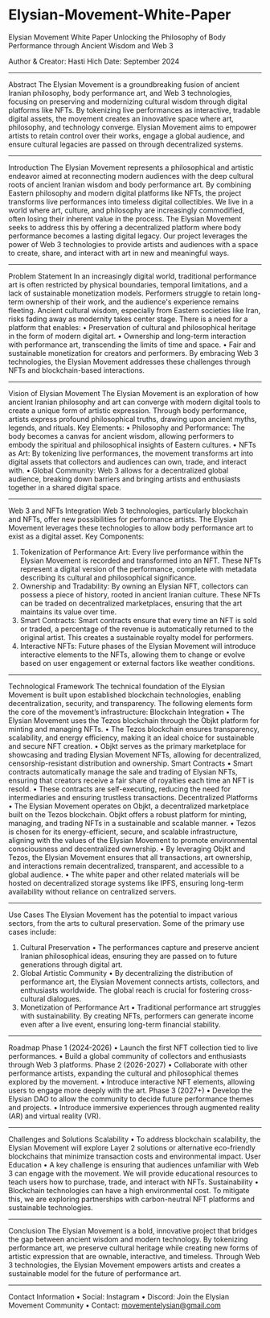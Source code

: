 # Elysian-Movement-White-Paper
Elysian Movement White Paper
Unlocking the Philosophy of Body Performance through Ancient Wisdom and Web 3

Author & Creator: Hasti Hich
Date: September 2024
________________________________________
Abstract
The Elysian Movement is a groundbreaking fusion of ancient Iranian philosophy, body performance art, and Web 3 technologies, focusing on preserving and modernizing cultural wisdom through digital platforms like NFTs. By tokenizing live performances as interactive, tradable digital assets, the movement creates an innovative space where art, philosophy, and technology converge. Elysian Movement aims to empower artists to retain control over their works, engage a global audience, and ensure cultural legacies are passed on through decentralized systems.
________________________________________
Introduction
The Elysian Movement represents a philosophical and artistic endeavor aimed at reconnecting modern audiences with the deep cultural roots of ancient Iranian wisdom and body performance art. By combining Eastern philosophy and modern digital platforms like NFTs, the project transforms live performances into timeless digital collectibles. We live in a world where art, culture, and philosophy are increasingly commodified, often losing their inherent value in the process. The Elysian Movement seeks to address this by offering a decentralized platform where body performance becomes a lasting digital legacy. Our project leverages the power of Web 3 technologies to provide artists and audiences with a space to create, share, and interact with art in new and meaningful ways.
________________________________________
Problem Statement
In an increasingly digital world, traditional performance art is often restricted by physical boundaries, temporal limitations, and a lack of sustainable monetization models. Performers struggle to retain long-term ownership of their work, and the audience's experience remains fleeting. Ancient cultural wisdom, especially from Eastern societies like Iran, risks fading away as modernity takes center stage. There is a need for a platform that enables:
•	Preservation of cultural and philosophical heritage in the form of modern digital art.
•	Ownership and long-term interaction with performance art, transcending the limits of time and space.
•	Fair and sustainable monetization for creators and performers. By embracing Web 3 technologies, the Elysian Movement addresses these challenges through NFTs and blockchain-based interactions.
________________________________________
Vision of Elysian Movement
The Elysian Movement is an exploration of how ancient Iranian philosophy and art can converge with modern digital tools to create a unique form of artistic expression. Through body performance, artists express profound philosophical truths, drawing upon ancient myths, legends, and rituals.
Key Elements:
•	Philosophy and Performance: The body becomes a canvas for ancient wisdom, allowing performers to embody the spiritual and philosophical insights of Eastern cultures.
•	NFTs as Art: By tokenizing live performances, the movement transforms art into digital assets that collectors and audiences can own, trade, and interact with.
•	Global Community: Web 3 allows for a decentralized global audience, breaking down barriers and bringing artists and enthusiasts together in a shared digital space.
________________________________________
Web 3 and NFTs Integration
Web 3 technologies, particularly blockchain and NFTs, offer new possibilities for performance artists. The Elysian Movement leverages these technologies to allow body performance art to exist as a digital asset.
Key Components:
1.	Tokenization of Performance Art: Every live performance within the Elysian Movement is recorded and transformed into an NFT. These NFTs represent a digital version of the performance, complete with metadata describing its cultural and philosophical significance.
2.	Ownership and Tradability: By owning an Elysian NFT, collectors can possess a piece of history, rooted in ancient Iranian culture. These NFTs can be traded on decentralized marketplaces, ensuring that the art maintains its value over time.
3.	Smart Contracts: Smart contracts ensure that every time an NFT is sold or traded, a percentage of the revenue is automatically returned to the original artist. This creates a sustainable royalty model for performers.
4.	Interactive NFTs: Future phases of the Elysian Movement will introduce interactive elements to the NFTs, allowing them to change or evolve based on user engagement or external factors like weather conditions.
________________________________________
Technological Framework
The technical foundation of the Elysian Movement is built upon established blockchain technologies, enabling decentralization, security, and transparency. The following elements form the core of the movement’s infrastructure:
Blockchain Integration
•	The Elysian Movement uses the Tezos blockchain through the Objkt platform for minting and managing NFTs.
•	The Tezos blockchain ensures transparency, scalability, and energy efficiency, making it an ideal choice for sustainable and secure NFT creation.
•	Objkt serves as the primary marketplace for showcasing and trading Elysian Movement NFTs, allowing for decentralized, censorship-resistant distribution and ownership.
Smart Contracts
•	Smart contracts automatically manage the sale and trading of Elysian NFTs, ensuring that creators receive a fair share of royalties each time an NFT is resold.
•	These contracts are self-executing, reducing the need for intermediaries and ensuring trustless transactions.
Decentralized Platforms
•	The Elysian Movement operates on Objkt, a decentralized marketplace built on the Tezos blockchain. Objkt offers a robust platform for minting, managing, and trading NFTs in a sustainable and scalable manner.
•	Tezos is chosen for its energy-efficient, secure, and scalable infrastructure, aligning with the values of the Elysian Movement to promote environmental consciousness and decentralized ownership.
•	By leveraging Objkt and Tezos, the Elysian Movement ensures that all transactions, art ownership, and interactions remain decentralized, transparent, and accessible to a global audience.
•	The white paper and other related materials will be hosted on decentralized storage systems like IPFS, ensuring long-term availability without reliance on centralized servers.
________________________________________
Use Cases
The Elysian Movement has the potential to impact various sectors, from the arts to cultural preservation. Some of the primary use cases include:
1.	Cultural Preservation
•	The performances capture and preserve ancient Iranian philosophical ideas, ensuring they are passed on to future generations through digital art.
2.	Global Artistic Community
•	By decentralizing the distribution of performance art, the Elysian Movement connects artists, collectors, and enthusiasts worldwide. The global reach is crucial for fostering cross-cultural dialogues.
3.	Monetization of Performance Art
•	Traditional performance art struggles with sustainability. By creating NFTs, performers can generate income even after a live event, ensuring long-term financial stability.
________________________________________
Roadmap
Phase 1 (2024-2026)
•	Launch the first NFT collection tied to live performances.
•	Build a global community of collectors and enthusiasts through Web 3 platforms.
Phase 2 (2026-2027)
•	Collaborate with other performance artists, expanding the cultural and philosophical themes explored by the movement.
•	Introduce interactive NFT elements, allowing users to engage more deeply with the art.
Phase 3 (2027+)
•	Develop the Elysian DAO to allow the community to decide future performance themes and projects.
•	Introduce immersive experiences through augmented reality (AR) and virtual reality (VR).
________________________________________
Challenges and Solutions
Scalability
•	To address blockchain scalability, the Elysian Movement will explore Layer 2 solutions or alternative eco-friendly blockchains that minimize transaction costs and environmental impact.
User Education
•	A key challenge is ensuring that audiences unfamiliar with Web 3 can engage with the movement. We will provide educational resources to teach users how to purchase, trade, and interact with NFTs.
Sustainability
•	Blockchain technologies can have a high environmental cost. To mitigate this, we are exploring partnerships with carbon-neutral NFT platforms and sustainable technologies.
________________________________________
Conclusion
The Elysian Movement is a bold, innovative project that bridges the gap between ancient wisdom and modern technology. By tokenizing performance art, we preserve cultural heritage while creating new forms of artistic expression that are ownable, interactive, and timeless. Through Web 3 technologies, the Elysian Movement empowers artists and creates a sustainable model for the future of performance art.
________________________________________
Contact Information
•	Social: Instagram
•	Discord: Join the Elysian Movement Community
•	Contact: movementelysian@gmail.com

